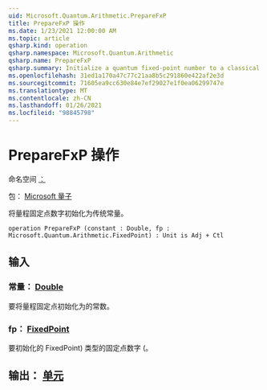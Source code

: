 ```yaml
---
uid: Microsoft.Quantum.Arithmetic.PrepareFxP
title: PrepareFxP 操作
ms.date: 1/23/2021 12:00:00 AM
ms.topic: article
qsharp.kind: operation
qsharp.namespace: Microsoft.Quantum.Arithmetic
qsharp.name: PrepareFxP
qsharp.summary: Initialize a quantum fixed-point number to a classical constant.
ms.openlocfilehash: 31ed1a170a47c77c21aa8b5c291860e422af2e3d
ms.sourcegitcommit: 71605ea9cc630e84e7ef29027e1f0ea06299747e
ms.translationtype: MT
ms.contentlocale: zh-CN
ms.lasthandoff: 01/26/2021
ms.locfileid: "98845798"
---
```

# <a name="preparefxp-operation"></a>PrepareFxP 操作

命名空间 [：](xref:Microsoft.Quantum.Arithmetic)

包： [Microsoft 量子](https://nuget.org/packages/Microsoft.Quantum.Numerics)


将量程固定点数字初始化为传统常量。

```qsharp
operation PrepareFxP (constant : Double, fp : Microsoft.Quantum.Arithmetic.FixedPoint) : Unit is Adj + Ctl
```


## <a name="input"></a>输入

### <a name="constant--double"></a>常量： [Double](xref:microsoft.quantum.lang-ref.double)

要将量程固定点初始化为的常数。


### <a name="fp--fixedpoint"></a>fp： [FixedPoint](xref:Microsoft.Quantum.Arithmetic.FixedPoint)

要初始化的 FixedPoint) 类型的固定点数字 (。



## <a name="output--unit"></a>输出： [单元](xref:microsoft.quantum.lang-ref.unit)

